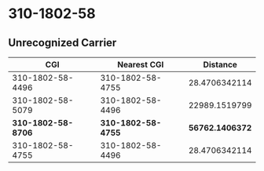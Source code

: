 # 310-1802-58
## Unrecognized Carrier


| CGI | Nearest CGI | Distance |
|-----|-------------|----------|
| 310-1802-58-4496 | 310-1802-58-4755 | 28.4706342114 |
| 310-1802-58-5079 | 310-1802-58-4496 | 22989.1519799 |
| **310-1802-58-8706** | **310-1802-58-4755** | **56762.1406372** |
| 310-1802-58-4755 | 310-1802-58-4496 | 28.4706342114 |
